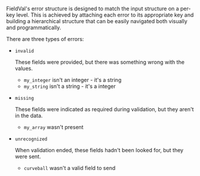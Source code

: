 FieldVal's error structure is designed to match the input structure on a per-key level. This is achieved by attaching each error to its appropriate key and building a hierarchical structure that can be easily navigated both visually and programmatically.

There are three types of errors:

* ```invalid```
	
	These fields were provided, but there was something wrong with the values.
	
	* ```my_integer``` isn't an integer - it's a string
	* ```my_string``` isn't a string - it's a integer

* ```missing```
	
	These fields were indicated as required during validation, but they aren't in the data.

	* ```my_array``` wasn't present

* ```unrecognized```
	
	When validation ended, these fields hadn't been looked for, but they were sent.

	* ```curveball``` wasn't a valid field to send